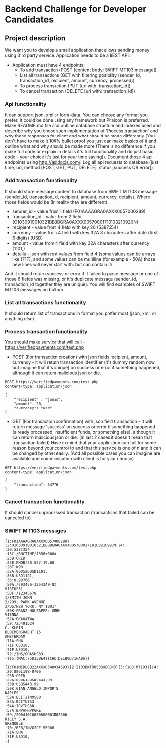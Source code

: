 # Backend Challenge for Developer Candidates

## Project description

We want you to develop a small application that allows sending money using 3'rd party service. Application needs to be a REST API.

* Application must have 4 endpoints:
  * To add transaction (POST [content body: SWIFT MT103 message])
  * List all transactions (GET with filtering posibility (sender_id, transaction_id, recipient, amount, currency, processed))
  * To process transaction (PUT [uri with: transaction_id])
  * To cancel transaction (DELETE [uri with: transaction_id])

### Api functionality

It can support json, xml or form-data. You can choose any format you prefer. It could be done using any framework but Phalcon is preferred. Make README.md file and outline database structure and indexes used and describe why you chose such implementation of 'Process transaction' and why those responses for client and what should be made differently (You don't have to make it 100% bullet proof you just can make basics of it and outline what and why should be made more (There is no difference if you make full code or explain in details it's full functionality and do just basic code - your choice it's just for your time saving)). Document those 4 api endpoints using http://apidocjs.com/. Log all api requests to database (just time, uri, method [POST, GET, PUT, DELETE], status [success OR error])

### Add transaction functionality

It should store message content to database from SWIFT MT103 message (sender_id, transaction_id, recipient, amount, currency, details). Where those fields would be (In reality they are different):
* sender_id - value from 1 field (F01AAAAGRA0AXXX0057000289)
* transaction_id - value from 2 field (O1030919010321BBBBGRA0AXXX00570001710103210920N)
* recipient - value from 4 field with key 20 (5387354)
* currency - value from 4 field with key 32A 3 characters after date (first 6 digits) (USD)
* amount - value from 4 field with key 32A characters after currency (1101,)
* details - json with rest values from field 4 (some values can be arrays like (71F), and some values can be multiline (for example - 50A) those new lines will never start with: but can contain it)

And it should return success or error if it failed to parse message or one of those 6 fields was missing, or it's duplicate message (sender_id, transaction_id together they are unique). You will find examples of SWIFT MT103 messages on bottom

### List all transactions functionality

It should return list of transactions in format you prefer most (json, xml, or anything else)

### Process transaction functionality

You should make service that will call - https://verifiedpayments.com/test.php
* POST (For transaction creation) with json fields recipient, amount, currency - it will return transaction identifier (it's dummy random now but imagine that it's unique) on success or error if something happened, although it can return malicious json or die. 
```
POST https://verifiedpayments.com/test.php
content-type: application/json

{
    "recipient" : "jonas",
    "amount": 20,
    "currency": "usd"
}
```
* GET (For transaction confirmation) with json field transaction - it will return message 'success' on success or error if something happened (already processed, insufficient funds, or something else), although it can return malicious json or die. (in last 2 cases it doesn't mean that transaction failed)
Have in mind that your application can fail for some reason beyond your control to and that this service is one of n and it can be changed by other easily. (And all possible cases you can imagine are available and communication with client is for your choose)
```
GET https://verifiedpayments.com/test.php
content-type: application/json

{
    "transaction": 54776
}
```
### Cancel transaction functionality

It should cancel unprocessed transaction (transactions that failed can be canceled to)

### SWIFT MT103 messages

```code
{1:F01AAAAGRA0AXXX0057000289}{2:O1030919010321BBBBGRA0AXXX00570001710103210920N}{4:
:20:5387354
:13C:/RNCTIME/1356+0000
:23B:CRED
:23E:PHOB/20.527.19.60
:26T:K90
:32A:000526USD1101,
:33B:USD1121,
:36:0,98766
:50A:/293456-1254349-82
VISTUS31
:50F:/12345678
1/SMITH JOHN
2/299, PARK AVENUE
3/US/NEW YORK, NY 10017
:50K:FRANZ HOLZAPFEL GMBH
VIENNA
:52A:BKAUATWW
:59:723491524
C. KLEIN
BLOEMENGRACHT 15
AMSTERDAM
:71A:SHA
:71F:USD10,
:71F:USD10,
:72:/INS/CHASUS33
-}{5:{MAC:75D138E4}{CHK:DE1B0D71FA96}}
```

```code
{1:F01MIDLGB22AXXX0548034693}{2:I103BKTRUS33XBRDN3}{3:{108:MT103}}{4: 
:20:8861198-0706 
:23B:CRED 
:32A:000612USD5443,99 
:33B:USD5443,99 
:50K:GIAN ANGELO IMPORTS 
NAPLES 
:52A:BCITITMM500 
:53A:BCITUS33 
:54A:IRVTUS3N 
:57A:BNPAFRPPGRE 
:59:/20041010050500001M02606 
KILLY S.A. 
GRENOBLE 
:70:/RFB/INVOICE 559661 
:71A:SHA 
:71F:USD10,
-}
```
